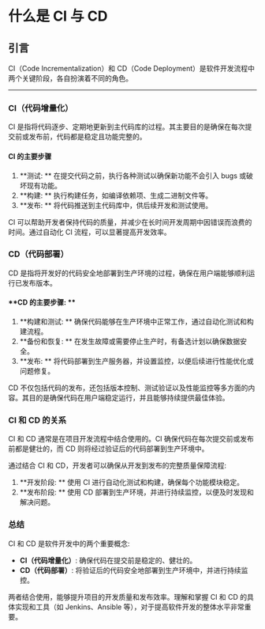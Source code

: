 # 什么是 CI 与 CD

## 引言

CI（Code Incrementalization）和 CD（Code Deployment）是软件开发流程中两个关键阶段，各自扮演着不同的角色。

---

### **CI（代码增量化）**

CI 是指将代码逐步、定期地更新到主代码库的过程。其主要目的是确保在每次提交前或发布前，代码都是稳定且功能完整的。

#### **CI 的主要步骤**

1. **测试: ** 在提交代码之前，执行各种测试以确保新功能不会引入 bugs 或破坏现有功能。
2. **构建: ** 执行构建任务，如编译依赖项、生成二进制文件等。
3. **发布: ** 将代码推送到主代码库中，供后续开发和测试使用。

CI 可以帮助开发者保持代码的质量，并减少在长时间开发周期中因错误而浪费的时间。通过自动化 CI 流程，可以显著提高开发效率。

### **CD（代码部署）**

CD 是指将开发好的代码安全地部署到生产环境的过程，确保在用户端能够顺利运行已发布版本。

#### **CD 的主要步骤: **

1. **构建和测试: ** 确保代码能够在生产环境中正常工作，通过自动化测试和构建流程。
2. **备份和恢复: ** 在发生故障或需要停止生产时，有备选计划以确保数据安全。
3. **发布: ** 将代码部署到生产服务器，并设置监控，以便后续进行性能优化或问题修复。

CD 不仅包括代码的发布，还包括版本控制、测试验证以及性能监控等多方面的内容。其目的是确保代码在用户端稳定运行，并且能够持续提供最佳体验。

### **CI 和 CD 的关系**

CI 和 CD 通常是在项目开发流程中结合使用的。CI 确保代码在每次提交前或发布前都是健壮的，而 CD 则将经过验证后的代码部署到生产环境中。

通过结合 CI 和 CD，开发者可以确保从开发到发布的完整质量保障流程:

1. **开发阶段: ** 使用 CI 进行自动化测试和构建，确保每个功能模块稳定。
2. **发布阶段: ** 使用 CD 部署到生产环境，并进行持续监控，以便及时发现和解决问题。

### **总结**

CI 和 CD 是软件开发中的两个重要概念:

- **CI（代码增量化）**: 确保代码在提交前是稳定的、健壮的。
- **CD（代码部署）**: 将验证后的代码安全地部署到生产环境中，并进行持续监控。

两者结合使用，能够提升项目的开发质量和发布效率。理解和掌握 CI 和 CD 的具体实现和工具（如 Jenkins、Ansible 等），对于提高软件开发的整体水平非常重要。
